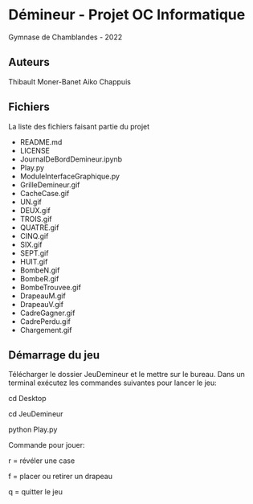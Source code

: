# Démineur - Projet OC Informatique
Gymnase de Chamblandes - 2022

## Auteurs

Thibault Moner-Banet
Aiko Chappuis

## Fichiers

La liste des fichiers faisant partie du projet

 * README.md
 * LICENSE
 * JournalDeBordDemineur.ipynb
 * Play.py
 * ModuleInterfaceGraphique.py
 * GrilleDemineur.gif
 * CacheCase.gif
 * UN.gif
 * DEUX.gif
 * TROIS.gif
 * QUATRE.gif
 * CINQ.gif
 * SIX.gif
 * SEPT.gif
 * HUIT.gif
 * BombeN.gif
 * BombeR.gif
 * BombeTrouvee.gif
 * DrapeauM.gif
 * DrapeauV.gif
 * CadreGagner.gif
 * CadrePerdu.gif
 * Chargement.gif
 


## Démarrage du jeu

Télécharger le dossier JeuDemineur et le mettre sur le bureau.
Dans un terminal exécutez les commandes suivantes pour lancer le jeu:

cd Desktop

cd JeuDemineur

python Play.py

Commande pour jouer:

r = révéler une case

f = placer ou retirer un drapeau

q = quitter le jeu